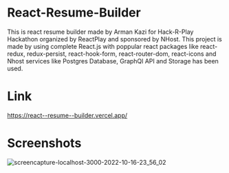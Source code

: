# React-Resume-Builder
This is react resume builder made by Arman Kazi for Hack-R-Play Hackathon organized by ReactPlay and sponsored by NHost. This project is made by using complete React.js with poppular react packages like react-redux, redux-persist, react-hook-form, react-router-dom, react-icons and Nhost services like Postgres Database, GraphQl API and Storage has been used.
# Link
https://react--resume--builder.vercel.app/
# Screenshots
![screencapture-localhost-3000-2022-10-16-23_56_02](https://user-images.githubusercontent.com/104687128/196051871-03e088db-0066-4cd4-a3e5-db7254d25f09.png)
